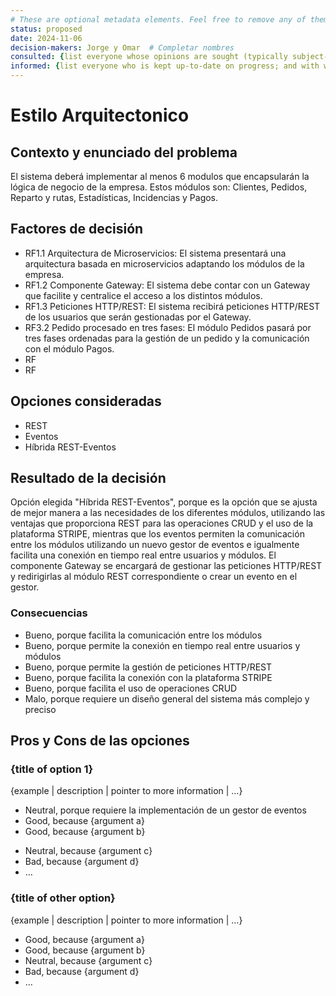 ```yaml
---
# These are optional metadata elements. Feel free to remove any of them.
status: proposed
date: 2024-11-06
decision-makers: Jorge y Omar  # Completar nombres
consulted: {list everyone whose opinions are sought (typically subject-matter experts); and with whom there is a two-way communication}
informed: {list everyone who is kept up-to-date on progress; and with whom there is a one-way communication}
---
```


# Estilo Arquitectonico

## Contexto y enunciado del problema

El sistema deberá implementar al menos 6 modulos que encapsularán la lógica de negocio de la empresa. Estos módulos son: Clientes, Pedidos, Reparto y rutas, Estadísticas, Incidencias y Pagos. 

## Factores de decisión

* RF1.1 Arquitectura de Microservicios: El sistema presentará una arquitectura basada en microservicios adaptando los módulos de la empresa.
* RF1.2 Componente Gateway: El sistema debe contar con un Gateway que facilite y centralice el acceso a los distintos módulos.
* RF1.3 Peticiones HTTP/REST: El sistema recibirá peticiones HTTP/REST de los usuarios que serán gestionadas por el Gateway.
* RF3.2 Pedido procesado en tres fases: El módulo Pedidos pasará por tres fases ordenadas para la gestión de un pedido y la comunicación con el módulo Pagos.
* RF
* RF

## Opciones consideradas

* REST
* Eventos
* Híbrida REST-Eventos

## Resultado de la decisión

Opción elegida "Híbrida REST-Eventos", porque es la opción que se ajusta de mejor manera a las necesidades de los diferentes módulos, utilizando las ventajas que proporciona REST para las operaciones CRUD y el uso de la plataforma STRIPE, mientras que los eventos permiten la comunicación entre los módulos utilizando un nuevo gestor de eventos e igualmente facilita una conexión en tiempo real entre usuarios y módulos. El componente Gateway se encargará de gestionar las peticiones HTTP/REST y redirigirlas al módulo REST correspondiente o crear un evento en el gestor.

### Consecuencias

* Bueno, porque facilita la comunicación entre los módulos
* Bueno, porque permite la conexión en tiempo real entre usuarios y módulos
* Bueno, porque permite la gestión de peticiones HTTP/REST
* Bueno, porque facilita la conexión con la plataforma STRIPE
* Bueno, porque facilita el uso de operaciones CRUD
* Malo, porque requiere un diseño general del sistema más complejo y preciso

## Pros y Cons de las opciones

### {title of option 1}

<!-- This is an optional element. Feel free to remove. -->
{example | description | pointer to more information | …}

* Neutral, porque requiere la implementación de un gestor de eventos
* Good, because {argument a}
* Good, because {argument b}
<!-- use "neutral" if the given argument weights neither for good nor bad -->
* Neutral, because {argument c}
* Bad, because {argument d}
* … <!-- numbers of pros and cons can vary -->

### {title of other option}

{example | description | pointer to more information | …}

* Good, because {argument a}
* Good, because {argument b}
* Neutral, because {argument c}
* Bad, because {argument d}
* …
